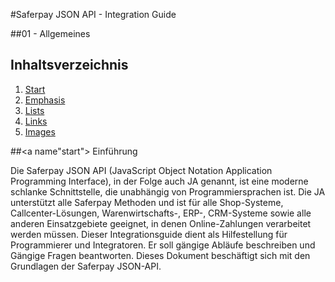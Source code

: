 #Saferpay JSON API - Integration Guide

##01 - Allgemeines

## <a name='TOC'></a>Inhaltsverzeichnis

1. [Start](#start)
1. [Emphasis](#emphasis)
1. [Lists](#lists)
1. [Links](#links)
1. [Images](#images)

##<a name"start"></a> Einführung

Die Saferpay JSON API (JavaScript Object Notation Application Programming Interface), in der Folge auch JA genannt, ist eine moderne schlanke Schnittstelle, die unabhängig von Programmiersprachen ist. 
Die JA unterstützt alle Saferpay Methoden und ist für alle Shop-Systeme, Callcenter-Lösungen, Warenwirtschafts-, ERP-, CRM-Systeme sowie alle anderen Einsatzgebiete geeignet, in denen Online-Zahlungen verarbeitet werden müssen.
Dieser Integrationsguide dient als Hilfestellung für Programmierer und Integratoren. Er soll gängige Abläufe beschreiben und Gängige Fragen beantworten.
Dieses Dokument beschäftigt sich mit den Grundlagen der Saferpay JSON-API.
